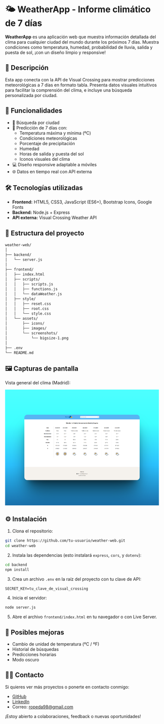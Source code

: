 
# 🌤️ WeatherApp - Informe climático de 7 días

**WeatherApp** es una aplicación web que muestra información detallada del clima para cualquier ciudad del mundo durante los próximos 7 días. Muestra condiciones como temperatura, humedad, probabilidad de lluvia, salida y puesta de sol, ¡con un diseño limpio y responsive!

## 📌 Descripción

Esta app conecta con la API de Visual Crossing para mostrar predicciones meteorológicas a 7 días en formato tabla. Presenta datos visuales intuitivos para facilitar la comprensión del clima, e incluye una búsqueda personalizada por ciudad.

## 🚀 Funcionalidades

- 🔎 Búsqueda por ciudad
- 📅 Predicción de 7 días con:
  - Temperatura máxima y mínima (ºC)
  - Condiciones meteorológicas
  - Porcentaje de precipitación
  - Humedad
  - Horas de salida y puesta del sol
  - Iconos visuales del clima
- 💻 Diseño responsive adaptable a móviles
- 🌐 Datos en tiempo real con API externa

## 🛠️ Tecnologías utilizadas

- **Frontend:** HTML5, CSS3, JavaScript (ES6+), Bootstrap Icons, Google Fonts
- **Backend:** Node.js + Express
- **API externa:** Visual Crossing Weather API

## 📂 Estructura del proyecto

```
weather-web/
│
├── backend/
│   └── server.js
│
├── frontend/
│   ├── index.html
│   ├── scripts/
│   │   ├── scripts.js
│   │   ├── functions.js
│   │   └── dataWeather.js
│   ├── style/
│   │   ├── reset.css
│   │   ├── root.css
│   │   └── style.css
│   └── assets/
│       ├── icons/
│       ├── images/
│       └── screenshots/
│           └── bigsize-1.png
│
├── .env
└── README.md
```

## 🖼️ Capturas de pantalla

Vista general del clima (Madrid):

![Vista general del clima](./frontend/assets/screenshots/bigsize-1.png)

## ⚙️ Instalación

1. Clona el repositorio:
```bash
git clone https://github.com/tu-usuario/weather-web.git
cd weather-web
```

2. Instala las dependencias (esto instalará `express`, `cors`, y `dotenv`):
```bash
cd backend
npm install
```

3. Crea un archivo `.env` en la raíz del proyecto con tu clave de API:
```
SECRET_KEY=tu_clave_de_visual_crossing
```

4. Inicia el servidor:
```bash
node server.js
```

5. Abre el archivo `frontend/index.html` en tu navegador o con Live Server.

## 🧠 Posibles mejoras

- Cambio de unidad de temperatura (ºC / ºF)
- Historial de búsquedas
- Predicciones horarias
- Modo oscuro

## 👩‍💻 Contacto

Si quieres ver más proyectos o ponerte en contacto conmigo:

- [GitHub](https://github.com/davidrguez98)
- [LinkedIn](https://www.linkedin.com/in/david-rodr%C3%ADguez-p%C3%A9rez-softdev/)
- Correo: ropeda98@gmail.com

¡Estoy abierto a colaboraciones, feedback o nuevas oportunidades!